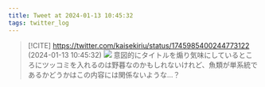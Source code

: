 ```yaml
---
title: Tweet at 2024-01-13 10:45:32
tags: twitter_log
---
```


> [!CITE] https://twitter.com/kaisekiriu/status/1745985400244773122 (2024-01-13 10:45:32)
> ![](https://twitter.com/kaisekiriu/status/1745985400244773122)
> 意図的にタイトルを煽り気味にしているところにツッコミを入れるのは野暮なのかもしれないけれど、魚類が単系統であるかどうかはこの内容には関係ないような…？

